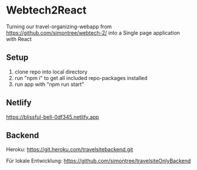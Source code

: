 # Webtech2React
Turning our travel-organizing-webapp from https://github.com/simontree/webtech-2/ into a Single page application with React

## Setup
1. clone repo into local directory
2. run "npm i" to get all included repo-packages installed
3. run app with "npm run start"

## Netlify

https://blissful-bell-0df345.netlify.app

## Backend

Heroku: https://git.heroku.com/travelsitebackend.git

Für lokale Entwicklung: https://github.com/simontree/travelsiteOnlyBackend
